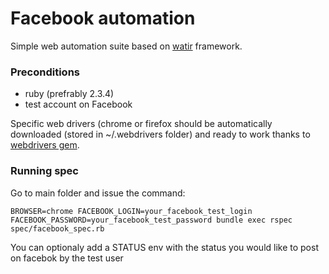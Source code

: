 # Facebook automation

Simple web automation suite based on [watir](http://watir.com/) framework.

### Preconditions
- ruby (prefrably 2.3.4)
- test account on Facebook

Specific web drivers (chrome or firefox should be automatically downloaded (stored in ~/.webdrivers folder) and ready to work thanks to [webdrivers gem](https://github.com/titusfortner/webdrivers).

### Running spec
Go to main folder and issue the command:

`BROWSER=chrome FACEBOOK_LOGIN=your_facebook_test_login FACEBOOK_PASSWORD=your_facebook_test_password bundle exec rspec spec/facebook_spec.rb`

You can optionaly add a STATUS env with the status you would like to post on facebok by the test user
